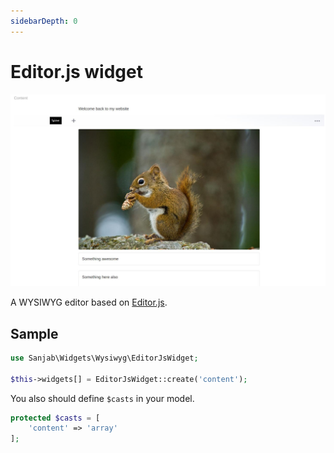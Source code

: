```yaml
---
sidebarDepth: 0
---
```

# Editor.js widget
![Editor.js widget](../images/screenshots/widgets/editorjs.jpg)

A WYSIWYG editor based on [Editor.js](https://github.com/codex-team/editor.js).

## Sample
```php
use Sanjab\Widgets\Wysiwyg\EditorJsWidget;

$this->widgets[] = EditorJsWidget::create('content');
```

You also should define `$casts` in your model.
```php
protected $casts = [
    'content' => 'array'
];
```
